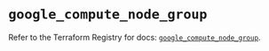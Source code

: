 # `google_compute_node_group`

Refer to the Terraform Registry for docs: [`google_compute_node_group`](https://registry.terraform.io/providers/hashicorp/google-beta/5.24.0/docs/resources/google_compute_node_group).
